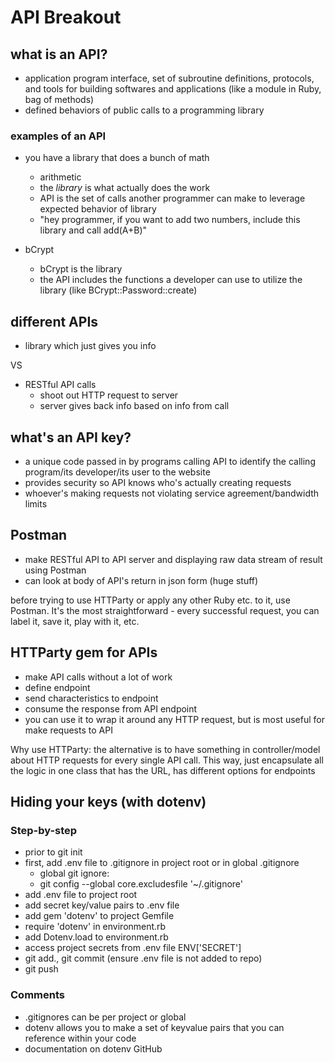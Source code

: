 # API Breakout

## what is an API?

* application program interface, set of subroutine definitions, protocols, and tools for building softwares and applications
  (like a module in Ruby, bag of methods)
* defined behaviors of public calls to a programming library

### examples of an API

* you have a library that does a bunch of math
  * arithmetic
  * the *library* is what actually does the work
  * API is the set of calls another programmer can make to leverage expected behavior of library
  * "hey programmer, if you want to add two numbers, include this library and call add(A+B)"

* bCrypt
  * bCrypt is the library
  * the API includes the functions a developer can use to utilize the library (like BCrypt::Password::create)


## different APIs

* library which just gives you info

VS

* RESTful API calls
  * shoot out HTTP request to server
  * server gives back info based on info from call

## what's an API key?

* a unique code passed in by programs calling API to identify the calling program/its developer/its user to the website
* provides security so API knows who's actually creating requests
* whoever's making requests not violating service agreement/bandwidth limits

## Postman

* make RESTful API to API server and displaying raw data stream of result using Postman
* can look at body of API's return in json form (huge stuff)

before trying to use HTTParty or apply any other Ruby etc. to it, use Postman. It's the most straightforward - every successful request, you can label it, save it, play with it, etc.

## HTTParty gem for APIs

* make API calls without a lot of work
* define endpoint
* send characteristics to endpoint
* consume the response from API endpoint
* you can use it to wrap it around any HTTP request, but is most useful for make requests to API

Why use HTTParty: the alternative is to have something in controller/model about HTTP requests for every single API call. This way, just encapsulate all the logic in one class that has the URL, has different options for endpoints

## Hiding your keys (with dotenv)

### Step-by-step

* prior to git init
* first, add .env file to .gitignore in project root or in global .gitignore
  * global git ignore:
  * git config --global core.excludesfile '~/.gitignore'
* add .env file to project root
* add secret key/value pairs to .env file
* add gem 'dotenv' to project Gemfile
* require 'dotenv' in environment.rb
* add Dotenv.load to environment.rb
* access project secrets from .env file ENV['SECRET']
* git add., git commit (ensure .env file is not added to repo)
* git push

### Comments

* .gitignores can be per project or global
* dotenv allows you to make a set of keyvalue pairs that you can reference within your code
* documentation on dotenv GitHub
